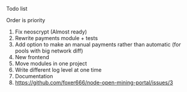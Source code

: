 Todo list

Order is priority
1) Fix neoscrypt (Almost ready)  
3) Rewrite payments module + tests
4) Add option to make an manual payments rather than automatic (for pools with big network diff)
5) New frontend
6) Move modules in one project
7) Write different log level at one time
8) Documentation
9) https://github.com/foxer666/node-open-mining-portal/issues/3